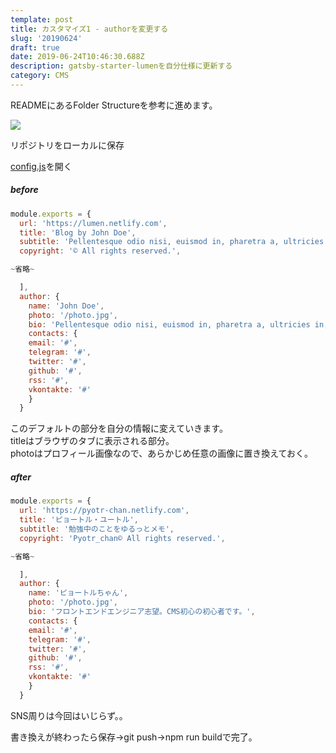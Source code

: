 ```yaml
---
template: post
title: カスタマイズ1 - authorを変更する
slug: '20190624'
draft: true
date: 2019-06-24T10:46:30.688Z
description: gatsby-starter-lumenを自分仕様に更新する
category: CMS
---
```

READMEにあるFolder Structureを参考に進めます。

![](/media/スクリーンショット-2019-06-24-19.50.21.png)

リポジトリをローカルに保存

[config.js](https://github.com/alxshelepenok/gatsby-starter-lumen/blob/master/config.js)を開く  

##### before

```Javascript:config.js
module.exports = {
  url: 'https://lumen.netlify.com',
  title: 'Blog by John Doe',
  subtitle: 'Pellentesque odio nisi, euismod in, pharetra a, ultricies in, diam. Sed arcu.',
  copyright: '© All rights reserved.',  

~省略~  

  ],
  author: {
    name: 'John Doe',
    photo: '/photo.jpg',
    bio: 'Pellentesque odio nisi, euismod in, pharetra a, ultricies in, diam. Sed arcu.',
    contacts: {
    email: '#',
    telegram: '#',
    twitter: '#',
    github: '#',
    rss: '#',
    vkontakte: '#'
    }
  }
```

このデフォルトの部分を自分の情報に変えていきます。\
titleはブラウザのタブに表示される部分。\
photoはプロフィール画像なので、あらかじめ任意の画像に置き換えておく。  

##### after

```Javascript:config.js
module.exports = {
  url: 'https://pyotr-chan.netlify.com',
  title: 'ピョートル・ユートル',
  subtitle: '勉強中のことをゆるっとメモ',
  copyright: 'Pyotr_chan© All rights reserved.',  

~省略~  

  ],
  author: {
    name: 'ピョートルちゃん',
    photo: '/photo.jpg',
    bio: 'フロントエンドエンジニア志望。CMS初心の初心者です。',
    contacts: {
    email: '#',
    telegram: '#',
    twitter: '#',
    github: '#',
    rss: '#',
    vkontakte: '#'
    }
  }
```

SNS周りは今回はいじらず。。

書き換えが終わったら保存→git push→npm run buildで完了。
